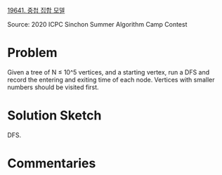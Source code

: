 [19641. 중첩 집합 모델](https://www.acmicpc.net/problem/19641)

Source: 2020 ICPC Sinchon Summer Algorithm Camp Contest


# Problem

Given a tree of N ≤ 10^5 vertices, and a starting vertex, run a DFS and record the entering and exiting time of each node. Vertices with smaller numbers should be visited first.

# Solution Sketch

DFS.

# Commentaries

